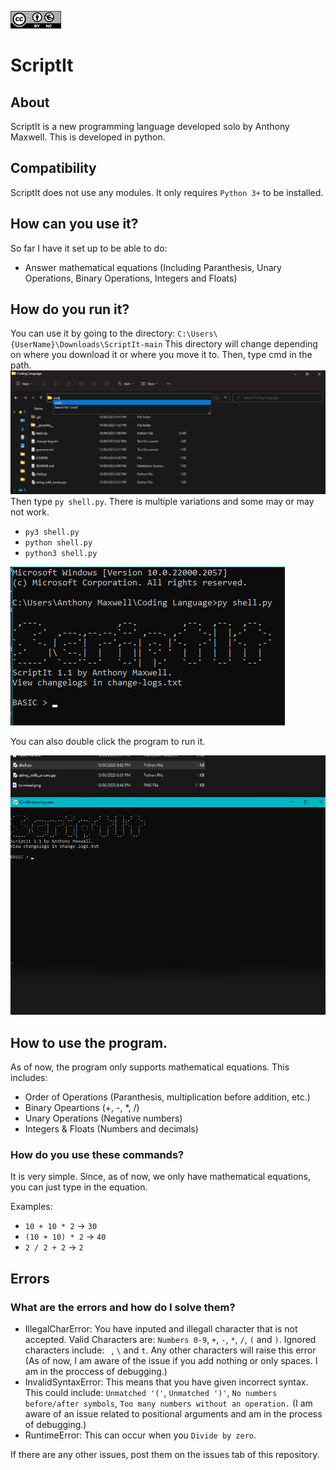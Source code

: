 ![alt text](license.png "LICENSE: Licensed under CC BY-NC License.")
# ScriptIt
## About
ScriptIt is a new programming language developed solo by Anthony Maxwell. This is developed in python.
## Compatibility
ScriptIt does not use any modules. It only requires `Python 3+` to be installed.
## How can you use it?
So far I have it set up to be able to do:
- Answer mathematical equations (Including Paranthesis, Unary Operations, Binary Operations, Integers and Floats)
## How do you run it?
You can use it by going to the directory:
`C:\Users\{UserName}\Downloads\ScriptIt-main`
This directory will change depending on where you download it or where you move it to. Then, type cmd in the path.
![alt text](cmd.png "Figure 1: Open command prompt in windows")
Then type `py shell.py`. There is multiple variations and some may or may not work.
- `py3 shell.py`
- `python shell.py`
- `python3 shell.py`

![alt text](terminal.png "Figure 2: Run Program via Terminal")

You can also double click the program to run it.

![alt text](doubleclick.png "Figure 2: Run Program via Double Click")
## How to use the program.
As of now, the program only supports mathematical equations.
This includes:
- Order of Operations (Paranthesis, multiplication before addition, etc.)
- Binary Opeartions (+, -, *, /)
- Unary Operations (Negative numbers)
- Integers & Floats (Numbers and decimals)

### How do you use these commands?
It is very simple. Since, as of now, we only have mathematical equations, you can just type in the equation.

Examples:
- `10 + 10 * 2` -> `30`
- `(10 + 10) * 2` -> `40`
- `2 / 2 + 2` -> `2`

## Errors
### What are the errors and how do I solve them?
- IllegalCharError: You have inputed and illegall character that is not accepted. Valid Characters are: `Numbers 0-9`, `+`, `-`, `*`, `/`, `(` and `)`. Ignored characters include: ` `, `\` and `t`. Any other characters will raise this error (As of now, I am aware of the issue if you add nothing or only spaces. I am in the proccess of debugging.)
- InvalidSyntaxError: This means that you have given incorrect syntax. This could include: `Unmatched '('`, `Unmatched ')'`, `No numbers before/after symbols`, `Too many numbers without an operation.` (I am aware of an issue related to positional arguments and am in the process of debugging.)
- RuntimeError: This can occur when you `Divide by zero`.

If there are any other issues, post them on the issues tab of this repository.